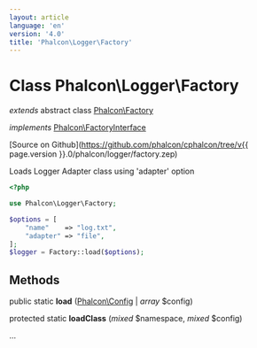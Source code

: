 ```yaml
---
layout: article
language: 'en'
version: '4.0'
title: 'Phalcon\Logger\Factory'
---
```

# Class **Phalcon\Logger\Factory**

*extends* abstract class [Phalcon\Factory](Phalcon_Factory)

*implements* [Phalcon\FactoryInterface](Phalcon_FactoryInterface)

[Source on Github](https://github.com/phalcon/cphalcon/tree/v{{ page.version }}.0/phalcon/logger/factory.zep)

Loads Logger Adapter class using 'adapter' option

```php
<?php

use Phalcon\Logger\Factory;

$options = [
    "name"    => "log.txt",
    "adapter" => "file",
];
$logger = Factory::load($options);

```


## Methods
public static  **load** ([Phalcon\Config](Phalcon_Config) | *array* $config)





protected static  **loadClass** (*mixed* $namespace, *mixed* $config)

...


